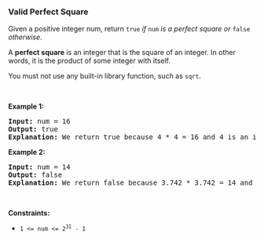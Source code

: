
<h3>Valid Perfect Square</h3>
<div><p>Given a positive integer num, return <code>true</code> <em>if</em> <code>num</code> <em>is a perfect square or</em> <code>false</code> <em>otherwise</em>.</p>
<p>A <strong>perfect square</strong> is an integer that is the square of an integer. In other words, it is the product of some integer with itself.</p>
<p>You must not use any built-in library function, such as <code>sqrt</code>.</p>
<p> </p>
<p><strong>Example 1:</strong></p>
<pre><strong>Input:</strong> num = 16
<strong>Output:</strong> true
<strong>Explanation:</strong> We return true because 4 * 4 = 16 and 4 is an integer.
</pre>
<p><strong>Example 2:</strong></p>
<pre><strong>Input:</strong> num = 14
<strong>Output:</strong> false
<strong>Explanation:</strong> We return false because 3.742 * 3.742 = 14 and 3.742 is not an integer.
</pre>
<p> </p>
<p><strong>Constraints:</strong></p>
<ul>
<li><code>1 &lt;= num &lt;= 2<sup>31</sup> - 1</code></li>
</ul>
</div>
